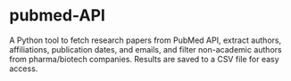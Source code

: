 # pubmed-API
A Python tool to fetch research papers from PubMed API, extract authors, affiliations, publication dates, and emails, and filter non-academic authors from pharma/biotech companies. Results are saved to a CSV file for easy access.

